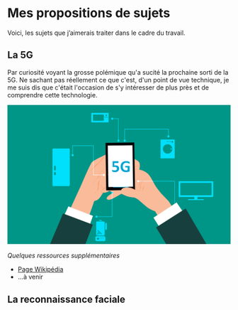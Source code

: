 # Mes propositions de sujets

Voici, les sujets que j’aimerais traiter dans le cadre du travail.

## La 5G 

Par curiosité voyant la grosse polémique qu'a sucité la prochaine sorti de la 5G.
Ne sachant pas réellement ce que c'est, d'un point de vue technique, je me suis dis que c'était l'occasion de s'y intéresser de plus près et de comprendre cette technologie.

![logodusite](images/5G.jpg)

*Quelques ressources supplémentaires*

- [Page Wikipédia](https://fr.wikipedia.org/wiki/5G)
- ...à venir

## La reconnaissance faciale 



 

##
